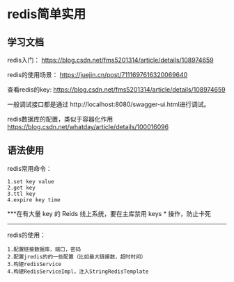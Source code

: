 # redis简单实用

## 学习文档
redis入门：
https://blog.csdn.net/fms5201314/article/details/108974659


redis的使用场景：
https://juejin.cn/post/7111697616320069640

查看redis的key:
https://blog.csdn.net/fms5201314/article/details/108974659

一般调试接口都是通过
http://localhost:8080/swagger-ui.html进行调试。

redis数据库的配置，类似于容器化作用
https://blog.csdn.net/whatday/article/details/100016096

## 语法使用
redis常用命令：

	1.set key value
	2.get key
	3.ttl key
	4.expire key time

***在有大量 key 的 Reids 线上系统，要在主库禁用 keys * 操作，防止卡死
***

redis的使用：

	1.配置链接数据库，端口，密码
	2.配置jredis的的一些配置（比如最大链接数，超时时间）
	3.构建redisService
	4.构建RedisServiceImpl，注入StringRedisTemplate